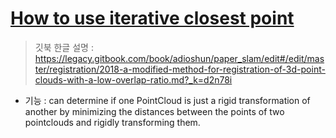 # [How to use iterative closest point](http://pointclouds.org/documentation/tutorials/iterative_closest_point.php#iterative-closest-point)


> 깃북 한글 설명 : https://legacy.gitbook.com/book/adioshun/paper_slam/edit#/edit/master/registration/2018-a-modified-method-for-registration-of-3d-point-clouds-with-a-low-overlap-ratio.md?_k=d2n78i

- 기능 :  can determine if one PointCloud is just a rigid transformation of another by minimizing the distances between the points of two pointclouds and rigidly transforming them.






